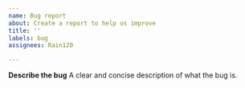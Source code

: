```yaml
---
name: Bug report
about: Create a report to help us improve
title: ''
labels: bug
assignees: Rain120

---
```


**Describe the bug**
A clear and concise description of what the bug is.
